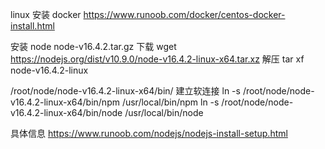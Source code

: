 linux 安装 docker
https://www.runoob.com/docker/centos-docker-install.html

安装 node
node-v16.4.2.tar.gz
下载
wget https://nodejs.org/dist/v10.9.0/node-v16.4.2-linux-x64.tar.xz
解压
tar xf node-v16.4.2-linux

/root/node/node-v16.4.2-linux-x64/bin/
建立软连接
ln -s /root/node/node-v16.4.2-linux-x64/bin/npm /usr/local/bin/npm
ln -s /root/node/node-v16.4.2-linux-x64/bin/node /usr/local/bin/node

具体信息
https://www.runoob.com/nodejs/nodejs-install-setup.html
